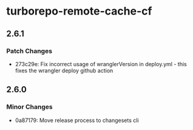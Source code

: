 # turborepo-remote-cache-cf

## 2.6.1

### Patch Changes

- 273c29e: Fix incorrect usage of wranglerVersion in deploy.yml - this fixes the wrangler deploy github action

## 2.6.0

### Minor Changes

- 0a87179: Move release process to changesets cli
